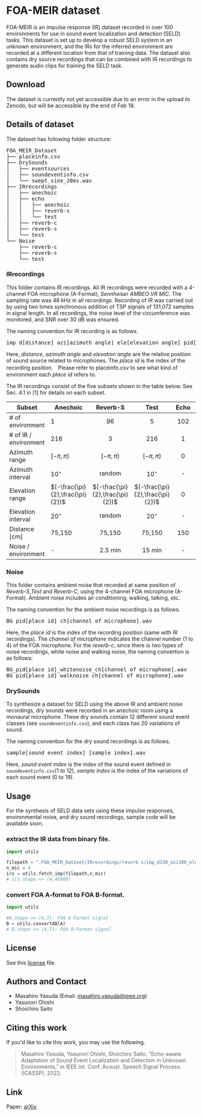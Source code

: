 # FOA-MEIR dataset
FOA-MEIR is an impulse response (IR) dataset recorded in over 100 environments for use in sound event localization and detection (SELD) tasks. This dataset is set up to develop a robust SELD system in an unknown environment, and the IRs for the inferred environment are recorded at a different location from that of training data. The dataset also contains dry source recordings that can be combined with IR recordings to generate audio clips for training the SELD task.

## Download
The dataset is currently not yet accessible due to an error in the upload to Zenodo, but will be accessible by the end of Feb 18.

## Details of dataset
The dataset has following folder structure:

<pre>
FOA_MEIR_Dataset
├── placeinfo.csv
├── DrySounds
│   ├── eventsources
│   ├── soundeventinfo.csv
│   └── swept_sine_20ms.wav
├── IRrecordings
│   ├── anechoic
│   ├── echo
│   │   ├── anechoic
│   │   ├── reverb-s
│   │   └── test
│   ├── reverb-c
│   ├── reverb-s
│   └── test
└── Noise
    ├── reverb-c
    ├── reverb-s
    └── test
</pre>

### IRrecordings
This folder contains IR recordings. All IR recordings were recorded with a 4-channel FOA microphone (A-Format), _Sennheiser AMBEO VR MIC_. The sampling rate was 48 kHz in all recordings. Recording of IR was carried out by using two times synchronous addition of TSP signals of 131,072 samples in signal length. In all recordings, the noise level of the circumference was monitored, and SNR over 30 dB was ensured. 

The naming convention for IR recording is as follows. 
<pre>
imp_d[distance]_azi[azimuth angle]_ele[elevation angle]_pid[place id].bin
</pre>
Here, _distance_, _azimuth angle_ and _elevation angle_ are the relative position of sound source related to microphones. The _place id_ is the index of the recording position.　Please refer to placeinfo.csv to see what kind of environment each _place id_ refers to.


The IR recordings consist of the five subsets shown in the table below. See Sec. 4.1 in [1] for details on each subset.

| Subset                 | Anechoic                         |             Reverb-S             |               Test               | Echo |             Reverb-C             |
|------------------------|----------------------------------|:--------------------------------:|:--------------------------------:|:----:|:--------------------------------:|
| \# of environment      | 1                                |                96                |                 5                |  102 |                 2                |
| \# of IR / environment | 216                              |                 3                |                216               |   1  |                216               |
| Azimuth range          | $[-\pi,\pi)$                     |           $[-\pi,\pi)$           |           $[-\pi,\pi)$           |  $0$ |           $[-\pi,\pi)$           |
| Azimuth interval       | $10^{\circ}$                     |              random              |           $10^{\circ}$           |   -  |           $10^{\circ}$           |
| Elevation range        | $[-\frac{\pi}{2},\frac{\pi}{2})$ | $[-\frac{\pi}{2},\frac{\pi}{2})$ | $[-\frac{\pi}{2},\frac{\pi}{2})$ |  $0$ | $[-\frac{\pi}{2},\frac{\pi}{2})$ |
| Elevation interval     | $20^{\circ}$                     |              random              |           $20^{\circ}$           |   -  |           $20^{\circ}$           |
| Distance [cm]          | 75\,150                         |             75\,150             |             75\,150             |  150 |             75\,150             |
| Noise / environment    | -                                |              2.5 min             |              15 min              |   -  |              15 min              |

### Noise
This folder contains ambient noise that recorded at same position of _Reverb-S_,_Test_ and _Reverb-C_, using the 4-channel FOA microphone (A-Format). Ambient noise includes air conditioning, walking, talking, etc. 

The naming convention for the ambient noise recordings is as follows. 
<pre>
BG_pid[place id]_ch[channel of microphone].wav
</pre>
Here, the _place id_ is the index of the recording position (same with IR recordings). The _channel of microphone_ indicates the channel number (1 to 4) of the FOA microphone. For the _reverb-c_, since there is two types of noise recordings, white noise and walking noise, the naming convertion is as follows:

<pre>
BG_pid[place id]_whitenoise_ch[channel of microphone].wav
BG_pid[place id]_walknoise_ch[channel of microphone].wav
</pre>

### DrySounds
To synthesize a dataset for SELD using the above IR and ambient noise recordings, dry sounds were recorded in an anechoic room using a monaural microphone. These dry sounds contain 12 different sound event classes (see ```soundeventinfo.csv```), and each class has 20 variations of sound.

The naming convention for the dry sound recordings is as follows. 
<pre>
sample[sound event index]_[sample index].wav
</pre>
Here, _sound event index_ is the index of the sound event defined in ```soundeventinfo.csv```(1 to 12), _sample index_ is the index of the variations of each sound event (0 to 19).

## Usage

For the synthesis of SELD data sets using these impulse responses, environmental noise, and dry sound recordings, sample code will be available soon. 

### extract the IR data from binary file.
```` python
import utils

filepath = ".FOA_MEIR_Dataset/IRrecordings/reverb-s/imp_d150_azi100_ele0_pid0046.bin"
n_mic = 4 
irs = utils.fetch_imp(filepath,n_mic)
# irs.shape => (4,48000)
````

###  convert FOA A-format to FOA B-format.
```` python
import utils

#A.shape => (4,T): FOA A-Format signal
B = utils.convertAB(A)
# B.shape => (4,T): FOA B-Format signal
````
## License
See this [license](LICENSE.pdf) file.

## Authors and Contact
        
* Masahiro Yasuda (Email: masahiro.yasuda@ieee.org)
* Yasunori Ohishi
* Shoichiro Saito

## Citing this work

If you'd like to cite this work, you may use the following. 

> Masahiro Yasuda, Yasunori Ohishi, Shoichiro Saito, “Echo-aware Adaptation of Sound Event Localization and Detection in Unknown Environments,” in IEEE Int. Conf. Acoust. Speech Signal Process. (ICASSP), 2022.

## Link

Paper: [arXiv](hoge)
